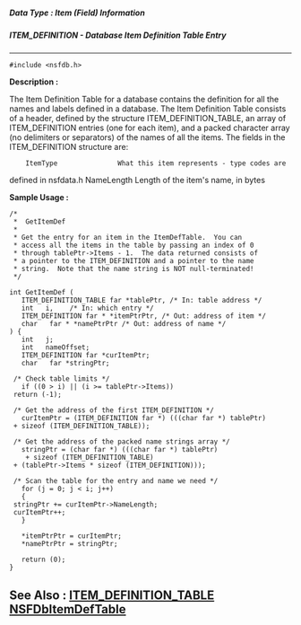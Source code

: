 ##### Data Type : Item (Field) Information
##### ITEM_DEFINITION - Database Item Definition Table Entry
---
```
#include <nsfdb.h>
```
**Description :**

The Item Definition Table for a database contains the definition for all the 
names and labels defined in a database.  The Item Definition Table consists of 
a header, defined by the structure ITEM_DEFINITION_TABLE, an array of 
ITEM_DEFINITION entries (one for each item), and a packed character array (no 
delimiters or separators) of the names of all the items.  The fields in the 
ITEM_DEFINITION structure are:

        ItemType               What this item represents - type codes are 
defined in nsfdata.h
        NameLength        Length of the item's name, in bytes


**Sample Usage :**
```
/*
 *  GetItemDef
 *
 * Get the entry for an item in the ItemDefTable.  You can
 * access all the items in the table by passing an index of 0
 * through tablePtr->Items - 1.  The data returned consists of
 * a pointer to the ITEM_DEFINITION and a pointer to the name
 * string.  Note that the name string is NOT null-terminated!
 */

int GetItemDef (
   ITEM_DEFINITION_TABLE far *tablePtr, /* In: table address */
   int   i,    /* In: which entry */
   ITEM_DEFINITION far * *itemPtrPtr, /* Out: address of item */
   char   far * *namePtrPtr /* Out: address of name */
) {
   int   j;
   int   nameOffset;
   ITEM_DEFINITION far *curItemPtr;
   char   far *stringPtr;

 /* Check table limits */
   if ((0 > i) || (i >= tablePtr->Items))
 return (-1);

 /* Get the address of the first ITEM_DEFINITION */
   curItemPtr = (ITEM_DEFINITION far *) (((char far *) tablePtr)
 + sizeof (ITEM_DEFINITION_TABLE));

 /* Get the address of the packed name strings array */
   stringPtr = (char far *) (((char far *) tablePtr)
	+ sizeof (ITEM_DEFINITION_TABLE)
 + (tablePtr->Items * sizeof (ITEM_DEFINITION)));
 
 /* Scan the table for the entry and name we need */
   for (j = 0; j < i; j++)
   {
 stringPtr += curItemPtr->NameLength;
 curItemPtr++;
   }
 
   *itemPtrPtr = curItemPtr;
   *namePtrPtr = stringPtr;
 
   return (0);
}
```
**See Also :**
[ITEM_DEFINITION_TABLE](/reference/Data/ITEM_DEFINITION_TABLE)
[NSFDbItemDefTable](/reference/Func/NSFDbItemDefTable)
---
